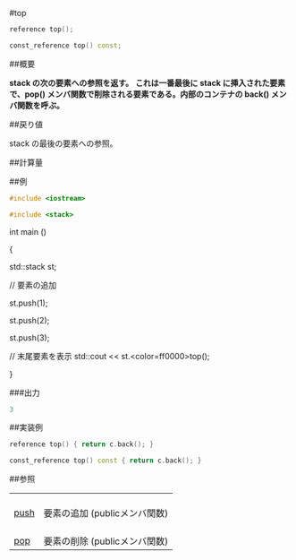 #top
```cpp
reference top();

const_reference top() const;
```

##概要

<b>stack の次の要素への参照を返す。</b>
<b>これは一番最後に stack に挿入された要素で、pop() メンバ関数で削除される要素である。</b><b>内部のコンテナの back() メンバ関数を呼ぶ。</b>



##戻り値

stack の最後の要素への参照。



##計算量




##例

```cpp
#include <iostream>

#include <stack>
```

int  main ()

{

  std::stack<int> st;


  // 要素の追加

  st.push(1);

  st.push(2);

  st.push(3);

  // 末尾要素を表示
  std::cout << st.<color=ff0000>top</color>();

}




###出力

```cpp
3
```

##実装例

```cpp
reference top() { return c.back(); }

const_reference top() const { return c.back(); }
```

##参照

| | |
|---------------------------------------------------------------------------------|--------------------------------------------|
| <br/>[push](/reference/stack/push.md) | <br/>要素の追加 (publicメンバ関数)  |
| <br/>[pop](/reference/stack/pop.md) | <br/>要素の削除 (publicメンバ関数)  |




